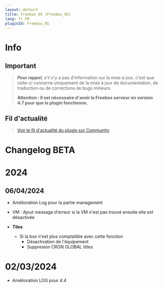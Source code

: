 ```yaml
---
layout: default
title: Freebox OS (Freebox_OS)
lang: fr_FR
pluginId: Freebox_OS
---
```


# Info

## Important

> **_Pour rappel_**, s'il n'y a pas d'information sur la mise à jour, c'est que celle-ci concerne uniquement de la mise à jour de documentation, de traduction ou de corrections de bugs mineurs.
>
> **Attention : Il est nécessaire d'avoir la Freebox serveur en version 4.7 pour que le plugin fonctionne.**

## Fil d'actualité

> [Voir le fil d'actualité du plugin sur Community](https://community.jeedom.com/t/info-plugin-freebox-mise-a-jour-des-composants-de-la-delta-tiles-systeme/30673)

# Changelog BETA

# 2024

## 06/04/2024

- Amélioration Log pour la partie management
- VM : Ajout message d'erreur si la VM n'est pas trouvé ensuite elle est désactivée

- **Tiles**

  - Si la box n'est plus comptatible avec cette fonction 
      - Désactivation de l'équipement
      - Suppresion CRON GLOBAL titles

# 02/03/2024

- Amélioration LOG pour 4.4